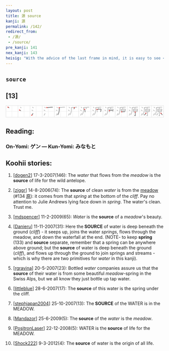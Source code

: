 ```yaml
---
layout: post
title: 源 source
kanji: 源
permalink: /142/
redirect_from:
 - /源/
 - /source/
pre_kanji: 141
nex_kanji: 143
heisig: "With the advice of the last frame in mind, it is easy to see <i>water</i> and <i>meadow</i> in this character for <b>source</b>. Both in its etymology (it has a common parent with the word &quot;surge&quot;) and in popular usage, <b>source</b> suggests the place <i>water</i> comes from. In this kanji, it is under the <i>meadow</i>, where we just saw it breaking the surface in those bubbly little <i>springs</i>."
---
```


## `source`

## [13]

<div class="stroke"><img src="../images/E6BA90.png" /></div>

## Reading:

### On-Yomi: ゲン &mdash; Kun-Yomi: みなもと

## Koohii stories:

1) [<a href="http://kanji.koohii.com/profile/dogen2">dogen2</a>] 17-3-2007(146): The <em>water</em> that flows from the <em>meadow</em> is the <strong>source</strong> of life for the wild antelope. 

2) [<a href="http://kanji.koohii.com/profile/ziggr">ziggr</a>] 14-8-2006(74): The<strong> source</strong> of clean <em>water</em> is from the <a href="../134">meadow</a> <span class="index">(#134 <a href="http://jisho.org/kanji/details/原">原</a>)</span>: it comes from that <em>spring</em> at the bottom of the <em>cliff</em>. Pay no attention to Julie Andrews lying face down in <em>spring</em>. The water&#039;s clean. Trust me. 

3) [<a href="http://kanji.koohii.com/profile/mdspencer">mdspencer</a>] 11-2-2009(65): <em>Water</em> is the<strong> source</strong> of a <em>meadow</em>&#039;s beauty. 

4) [<a href="http://kanji.koohii.com/profile/Danieru">Danieru</a>] 11-11-2007(31): Here the<strong> SOURCE</strong> of water is deep beneath the ground (<em>cliff</em>) - it seeps up, joins the water <em>springs</em>, flows through the meadow, and down the waterfall at the end. (NOTE- to keep <strong>spring</strong> (133) and<strong> source</strong> separate, remember that a spring can be anywhere above ground; but the<strong> source</strong> of water is deep beneath the ground (<em>cliff</em>), and flows up through the ground to join springs and streams - which is why there are two primitives for <em>water</em> in this kanji). 

5) [<a href="http://kanji.koohii.com/profile/rgravina">rgravina</a>] 20-5-2007(23): Bottled <em>water</em> companies assure us that the<strong> source</strong> of their water is from some beautiful <em>meadow</em>-spring in the Swiss Alps, but we all know they just bottle up tap water. 

6) [<a href="http://kanji.koohii.com/profile/littleblue">littleblue</a>] 28-6-2007(17): The<strong> source</strong> of this water is the spring under the cliff. 

7) [<a href="http://kanji.koohii.com/profile/stephjapan2004">stephjapan2004</a>] 25-10-2007(13): The<strong> SOURCE</strong> of the WATER is in the MEADOW. 

8) [<a href="http://kanji.koohii.com/profile/Mandazor">Mandazor</a>] 25-6-2009(5): The<strong> source</strong> of the <em>water</em> is the <em>meadow</em>. 

9) [<a href="http://kanji.koohii.com/profile/PositronLaser">PositronLaser</a>] 22-12-2008(5): WATER is the<strong> source</strong> of life for the MEADOW. 

10) [<a href="http://kanji.koohii.com/profile/Shock222">Shock222</a>] 9-3-2012(4): The<strong> source</strong> of water is the origin of all life. 
